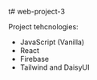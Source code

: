 t# web-project-3

Project tehcnologies:
- JavaScript (Vanilla)
- React
- Firebase
- Tailwind and DaisyUI
